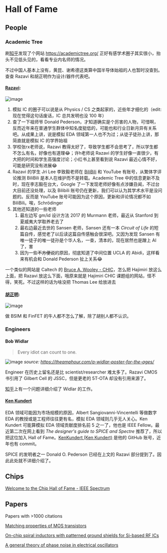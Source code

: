 # Hall of Fame

## People

### Academic Tree

刷[知乎](https://www.zhihu.com/question/556904632/answer/3248040031)发现了个网站 https://academictree.org/ 正好有感学术圈子其实很小，抬头不见低头见的，看看专业内名师的情况。

不过中国人基本上没有，黄昆、谢希德这类算中国半导体始祖的人也暂时没查到。查查 Razavi 和胡正明作为设计/器件代表吧。

#### [Razavi](https://academictree.org/etree/tree.php?pid=731611&fontsize=1&pnodecount=4&cnodecount=4): 

![image](https://github.com/user-attachments/assets/0b98e32f-f7f0-405f-9355-02e6c51be02f)

1. 模拟 IC 的圈子可以说是从 Physics / CS 之类起家的，近些年才细化的（edit: 现在觉得这句话废话，IC 总共发明也没 100 年）
2. 查了一下祖师爷 Donald Pederson，才知道确实是个厉害的人物，可惜啊，反而近年来在普通学生群体中知名度挺低的，可能也和行业日新月异有关系吧。从成果上讲，说是模拟 EDA 领域第一人也不为过；从徒子徒孙上讲，那简直就是模拟 IC 的学界始祖
3. 学校张rx老师说，Razavi 教得太好了，导致学生都不会思考了，所以学生都不怎么有名，好像也有道理😂；许h老师说 Razavi 的学生好像一直很少，有大把的时间和学生高强度讨论；小红书上甚至看到说 Razavi 最近心情不好，可能是研究没有进展😂
4. Razavi 的学生 Jri Lee 李致毅老师在 [BiliBili](https://space.bilibili.com/1629031600) 和 YouTube 有账号，从繁体字评论推测 BiliBili 是本人在维护而不是转载。Academic Tree 中的信息更新不及时，现在李志毅在台大，Google 了一下发现老师好像有点涉嫌丑闻，不过台大目前还没处理，以及 Bilibili 账号仍在更新，我们可以认为其学术水平是没问题的。反而是 YouTube 账号可能因为这个原因，更新和评论情况都不如 BiliBili。唉，Schrödinger
5. 其他还知道的一些老师
    1. 最左边写 gm/id 设计方法 2017 的 Murmann 老师，最近从 Stanford 到夏威夷大学取养老去了
    2. 最右边最近去世的 Sansen 老师，Sansen 还有一本 *Circuit of Life* 的短篇自传，感觉老了以后读这篇自传感触会很深吧。又因为发现 Sansen 有唯一徒子的唯一徒孙是个华人名，一查，清本的，现在居然也是蹭上 AI 了，害
    3. 因为一些~~不方便说~~的原因，彻底知道了中间位置 UCLA 的 Abidi，这样看来有机会和 Donald Pederson 扯上关系😂
  
一个类似的网站是 Caltech 的 [Bruce A. Wooley - CHIC](https://chic.caltech.edu/genealogy/bruce-a-wooley/)，怎么把 Hajimiri 放这么上面，把 Razavi 放这么下面，哦原来就是 Hajimiri CHIC 课题组的网站，怪不得，笑死。不过这样的话为啥没把 Thomas Lee 给放进去

#### [胡正明](https://academictree.org/etree/tree.php?pid=184325&pnodecount=6&cnodecount=6):

![image](https://github.com/user-attachments/assets/32d9ab88-801f-404f-a19f-fdd52db334bc)

做 BSIM 和 FinFET 的牛人都不怎么了解，除了胡别人都不认识。

### Engineers

#### Bob Widlar

> Every idiot can count to one.

![image](https://github.com/user-attachments/assets/71235cdb-9eb9-4870-a9e4-9eeeb8b33099)
*source: https://theamphour.com/a-widlar-poster-for-the-ages/*

Engineer 在历史上留名还是比 scientist/researcher 难太多了。Razavi CMOS 书引用了 Gilbert Cell 的 JSSC，但是更老的 5T-OTA 却没有引用来源了。

[知乎](https://www.zhihu.com/question/279354736)上有一个问题详细介绍了 Widlar 的工作。


#### [Ken Kundert](https://en.wikipedia.org/wiki/Ken_Kundert)

EDA 领域可能因为市场规模的原因，Albert Sangiovanni-Vincentelli 等做数字 EDA 的教授或是工程师往往更有名，模拟 EDA 领域则几乎无人关心。Ken Kundert 可能算模拟 EDA 领域贡献度排名前 5 之一了，他也是 IEEE Fellow。最近第二次在网上看到 *The designer's guide to SPICE and Spectre* 推荐了，所以把这位加入 Hall of Fame。[KenKundert (Ken Kundert)](https://github.com/KenKundert) 是他的 GitHub 账号，近年也有 commit。

SPICE 的发明者之一 Donald O. Pederson 已经在上文的 Razavi 部分提到了。因此此处就不详细介绍了。

## Chips

[Welcome to the Chip Hall of Fame - IEEE Spectrum](https://spectrum.ieee.org/welcome-to-the-chip-hall-of-fame)

## Papers

Papers with >1000 citations

[Matching properties of MOS transistors](https://ieeexplore.ieee.org/abstract/document/572629)

[On-chip spiral inductors with patterned ground shields for Si-based RF ICs](https://ieeexplore.ieee.org/abstract/document/668989)

[A general theory of phase noise in electrical oscillators](https://ieeexplore.ieee.org/abstract/document/658619)

